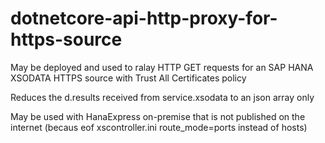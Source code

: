 # dotnetcore-api-http-proxy-for-https-source

May be deployed and used to ralay HTTP GET requests for an SAP HANA XSODATA HTTPS source with Trust All Certificates policy

Reduces the d.results received from service.xsodata to an json array only

May be used with HanaExpress on-premise that is not published on the internet (becaus eof xscontroller.ini route_mode=ports instead of hosts)
